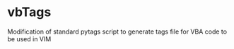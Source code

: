 # vbTags
Modification of standard pytags script to generate tags file for VBA code to be used in VIM
